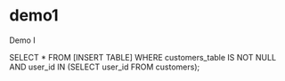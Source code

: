 # demo1
Demo I


SELECT * FROM [INSERT TABLE] 
WHERE customers_table IS NOT NULL AND user_id IN 
  (SELECT user_id FROM customers);
